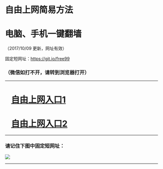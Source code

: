 ﻿# 自由上网简易方法

# 电脑、手机一键翻墙

（2017/10/09 更新，网址有效）

固定短网址：https://git.io/free99

### （微信如打不开，请转到浏览器打开）


***





# &nbsp;&nbsp; <a href="http://ft1616823437.fwq-tz-1001.info/fwqtz01.html?t=10090012703 " target="_blank">自由上网入口1</a>
# &nbsp;&nbsp; <a href="http://ft2452427653.fwq-tz-1002.info/fwqtz02.html?t=100900117540 " target="_blank">自由上网入口2</a>
***

### 请记住下图中固定短网址：

<img src="https://s3-us-west-2.amazonaws.com/fwq-1001/yjfq-20170905okok.png" /> 


***

